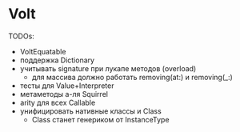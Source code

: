 # Volt

TODOs:
- VoltEquatable
- поддержка Dictionary
- учитывать signature при лукапе методов (overload)
   - для массива должно работать removing(at:) и removing(_:)
- тесты для Value+Interpreter
- метаметоды а-ля Squirrel
- arity для всех Callable
- унифицировать нативные классы и Class
   - Class станет генериком от InstanceType
